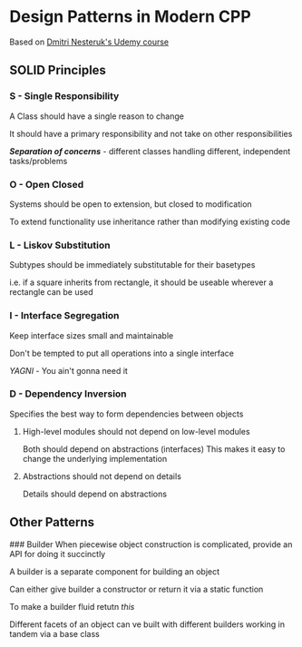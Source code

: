# Design Patterns in Modern CPP

Based on [Dmitri Nesteruk's Udemy course](https://www.udemy.com/patterns-cplusplus)

## SOLID Principles

### S - Single Responsibility
A Class should have a single reason to change

It should have a primary responsibility and not take on other responsibilities

**_Separation of concerns_** - different classes handling different, independent tasks/problems

### O - Open Closed
Systems should be open to extension, but closed to modification

To extend functionality use inheritance rather than modifying existing code

### L - Liskov Substitution
Subtypes should be immediately substitutable for their basetypes

i.e. if a square inherits from rectangle, it should be useable wherever a rectangle can be used

### I - Interface Segregation
Keep interface sizes small and maintainable

Don't be tempted to put all operations into a single interface

*YAGNI* - You ain't gonna need it

### D - Dependency Inversion
Specifies the best way to form dependencies between objects

1. High-level modules should not depend on low-level modules

   Both should depend on abstractions (interfaces)
   This makes it easy to change the underlying implementation
2. Abstractions should not depend on details
  
   Details should depend on abstractions


## Other Patterns

### Builder
When piecewise object construction is complicated, provide an API for doing it succinctly

A builder is a separate component for building an object

Can either give builder a constructor or return it via a static function

To make a builder fluid retutn *this*

Different facets of an object can ve built with different builders working in tandem via a base class
